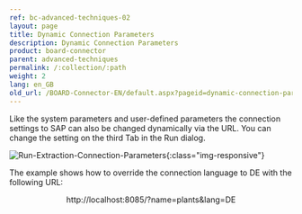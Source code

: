 ```yaml
---
ref: bc-advanced-techniques-02
layout: page
title: Dynamic Connection Parameters
description: Dynamic Connection Parameters
product: board-connector
parent: advanced-techniques
permalink: /:collection/:path
weight: 2
lang: en_GB
old_url: /BOARD-Connector-EN/default.aspx?pageid=dynamic-connection-parameters
---	
```


Like the system parameters and user-defined parameters the connection settings to SAP can also be changed dynamically via the URL. You can change the setting on the third Tab in the Run dialog.

![Run-Extraction-Connection-Parameters](/img/content/Run-Extraction-Connection-Parameters.jpg){:class="img-responsive"}

The example shows how to override the connection language to DE with the following URL:

<center>http://localhost:8085/?name=plants&lang=DE</center>